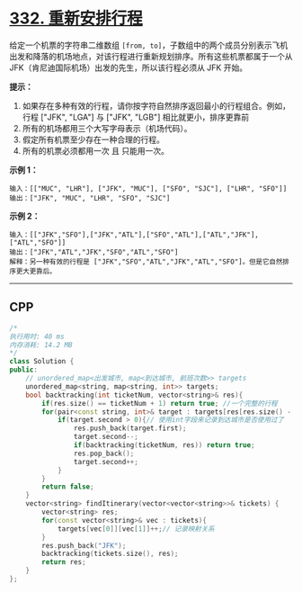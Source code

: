 # [332. 重新安排行程](https://leetcode-cn.com/problems/reconstruct-itinerary/)

给定一个机票的字符串二维数组 `[from, to]`，子数组中的两个成员分别表示飞机出发和降落的机场地点，对该行程进行重新规划排序。所有这些机票都属于一个从 JFK（肯尼迪国际机场）出发的先生，所以该行程必须从 JFK 开始。

 

**提示：**

1. 如果存在多种有效的行程，请你按字符自然排序返回最小的行程组合。例如，行程 ["JFK", "LGA"] 与 ["JFK", "LGB"] 相比就更小，排序更靠前
2. 所有的机场都用三个大写字母表示（机场代码）。
3. 假定所有机票至少存在一种合理的行程。
4. 所有的机票必须都用一次 且 只能用一次。

 

**示例 1：**

```
输入：[["MUC", "LHR"], ["JFK", "MUC"], ["SFO", "SJC"], ["LHR", "SFO"]]
输出：["JFK", "MUC", "LHR", "SFO", "SJC"]
```

**示例 2：**

```
输入：[["JFK","SFO"],["JFK","ATL"],["SFO","ATL"],["ATL","JFK"],["ATL","SFO"]]
输出：["JFK","ATL","JFK","SFO","ATL","SFO"]
解释：另一种有效的行程是 ["JFK","SFO","ATL","JFK","ATL","SFO"]。但是它自然排序更大更靠后。
```

***

## CPP

```cpp
/*
执行用时: 40 ms
内存消耗: 14.2 MB
*/
class Solution {
public:
    // unordered_map<出发城市, map<到达城市, 航班次数>> targets
    unordered_map<string, map<string, int>> targets;
    bool backtracking(int ticketNum, vector<string>& res){
        if(res.size() == ticketNum + 1) return true; //一个完整的行程
        for(pair<const string, int>& target : targets[res[res.size() - 1]]){
            if(target.second > 0){// 使用int字段来记录到达城市是否使用过了
                res.push_back(target.first);
                target.second--;
                if(backtracking(ticketNum, res)) return true;
                res.pop_back();
                target.second++;
            }
        }
        return false;
    }
    vector<string> findItinerary(vector<vector<string>>& tickets) {
        vector<string> res;
        for(const vector<string>& vec : tickets){
            targets[vec[0]][vec[1]]++;// 记录映射关系
        }
        res.push_back("JFK");
        backtracking(tickets.size(), res);
        return res;
    }
};

```


